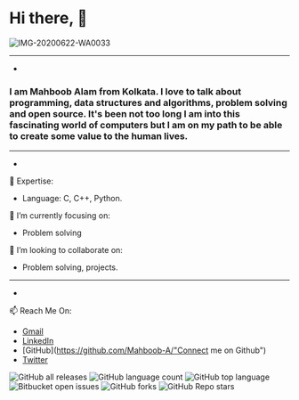 # Hi there, 👋 
![IMG-20200622-WA0033](https://user-images.githubusercontent.com/109282492/211992731-7c44c582-69a5-46a6-a4e9-1d17383f901e.jpg)

***
-

### I am Mahboob Alam from Kolkata. I love to talk about programming, data structures and algorithms, problem solving and open source. It's been not too long I am into this fascinating world of computers but I am on my path to be able to create some value to the human lives.   

***
-

🔭 Expertise:
  - Language: C, C++, Python.  

🌱 I’m currently focusing on: 
  - Problem solving
  

👯 I’m looking to collaborate on: 
  - Problem solving, projects.
  ***
  -
  
  
📫 Reach Me On: 
  - [Gmail](iammahboob.a@gmail.com "Head on to email me!") 
  - [LinkedIn](https://www.linkedin.com/in/i-mahboob/ "Connect me on LinkedIn") 
  - [GitHub](https://github.com/Mahboob-A/"Connect me on Github")
  - [Twitter](https://twitter.com/iMahboob_A/ "Connect me on Twitter")
  
   
![GitHub all releases](https://img.shields.io/github/downloads/{Mahboob-A}/{Mahboob-A}/total)
![GitHub language count](https://img.shields.io/github/languages/count/{Mahboob-A}/{Mahboob-Ae})
![GitHub top language](https://img.shields.io/github/languages/top/{Mahboob-A}/{Mahboob-A}?color=yellow)
![Bitbucket open issues](https://img.shields.io/bitbucket/issues/{Mahboob-A}/{Mahboob-A})
![GitHub forks](https://img.shields.io/github/forks/{username}/{Mahboob-A}?style=social)
![GitHub Repo stars](https://img.shields.io/github/stars/{Mahboob-A}/{Mahboob-A}?style=social)
